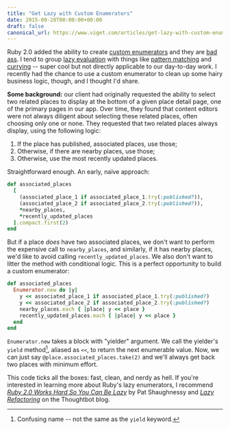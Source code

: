 ```yaml
---
title: "Get Lazy with Custom Enumerators"
date: 2015-09-28T00:00:00+00:00
draft: false
canonical_url: https://www.viget.com/articles/get-lazy-with-custom-enumerators/
---
```


Ruby 2.0 added the ability to create [custom
enumerators](http://ruby-doc.org/core-2.2.0/Enumerator.html#method-c-new)
and they are
[bad](https://themoviegourmet.files.wordpress.com/2010/07/machete1.jpg)
[ass](https://lifevsfilm.files.wordpress.com/2013/11/grindhouse.jpg). I
tend to group [lazy
evaluation](https://en.wikipedia.org/wiki/Lazy_evaluation) with things
like [pattern matching](https://en.wikipedia.org/wiki/Pattern_matching)
and [currying](https://en.wikipedia.org/wiki/Currying) -- super cool but
not directly applicable to our day-to-day work. I recently had the
chance to use a custom enumerator to clean up some hairy business logic,
though, and I thought I'd share.

**Some background:** our client had originally requested the ability to
select two related places to display at the bottom of a given place
detail page, one of the primary pages in our app. Over time, they found
that content editors were not always diligent about selecting these
related places, often choosing only one or none. They requested that two
related places always display, using the following logic:

1.  If the place has published, associated places, use those;
2.  Otherwise, if there are nearby places, use those;
3.  Otherwise, use the most recently updated places.

Straightforward enough. An early, naïve approach:

```ruby
def associated_places
  [
    (associated_place_1 if associated_place_1.try(:published?)),
    (associated_place_2 if associated_place_2.try(:published?)),
    *nearby_places,
    *recently_updated_places
  ].compact.first(2)
end
```

But if a place *does* have two associated places, we don't want to
perform the expensive call to `nearby_places`, and similarly, if it has
nearby places, we'd like to avoid calling `recently_updated_places`. We
also don't want to litter the method with conditional logic. This is a
perfect opportunity to build a custom enumerator:

```ruby
def associated_places
  Enumerator.new do |y|
    y << associated_place_1 if associated_place_1.try(:published?)
    y << associated_place_2 if associated_place_2.try(:published?)
    nearby_places.each { |place| y << place }
    recently_updated_places.each { |place| y << place }
  end
end
```

`Enumerator.new` takes a block with "yielder" argument. We call the
yielder's `yield` method[^1],
aliased as `<<`, to return the next enumerable value. Now, we can just
say `@place.associated_places.take(2)` and we'll always get back two
places with minimum effort.

This code ticks all the boxes: fast, clean, and nerdy as hell. If you're
interested in learning more about Ruby's lazy enumerators, I recommend
[*Ruby 2.0 Works Hard So You Can Be
Lazy*](http://patshaughnessy.net/2013/4/3/ruby-2-0-works-hard-so-you-can-be-lazy)
by Pat Shaughnessy and [*Lazy
Refactoring*](https://robots.thoughtbot.com/lazy-refactoring) on the
Thoughtbot blog.

[^1]: Confusing name -- not the same as the `yield` keyword.
